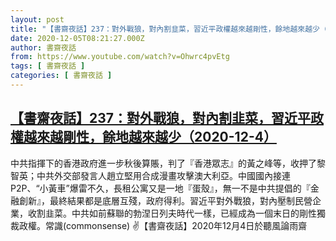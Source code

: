 ```yaml
---
layout: post
title: "【書齋夜話】237：對外戰狼，對內割韭菜，習近平政權越來越剛性，餘地越來越少（2020-12-4）"
date: 2020-12-05T08:21:27.000Z
author: 書齋夜話
from: https://www.youtube.com/watch?v=Ohwrc4pvEtg
tags: [ 書齋夜話 ]
categories: [ 書齋夜話 ]
---
```

<!--1607156487000-->
[【書齋夜話】237：對外戰狼，對內割韭菜，習近平政權越來越剛性，餘地越來越少（2020-12-4）](https://www.youtube.com/watch?v=Ohwrc4pvEtg)
------

<div>
中共指揮下的香港政府進一步秋後算賬，判了『香港眾志』的黃之峰等，收押了黎智英；中共外交部發言人趙立堅用合成漫畫攻擊澳大利亞。中國國內接連P2P、“小黃車”爆雷不久，長租公寓又是一地『蛋殼』，無一不是中共提倡的『金融創新』，最終結果都是底層互殘，政府得利。習近平對外戰狼，對內壓制民營企業，收割韭菜。中共如前蘇聯的勃涅日列夫時代一樣，已經成為一個末日的剛性獨裁政權。常識(commonsense) ✌【書齋夜話】2020年12月4日於聽風論雨齋
</div>
